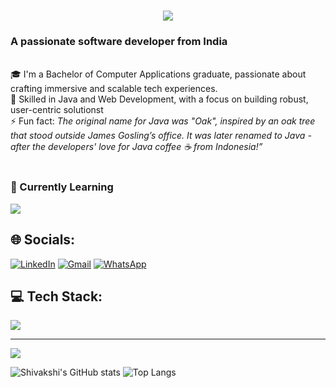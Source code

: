 
<h1 align="center">
    <img src="https://readme-typing-svg.herokuapp.com/?font=Righteous&size=35&center=true&vCenter=true&width=700&height=90&duration=4000&lines=Hi+There!+👋;+I'm+Shivakshi+Rawat!;" />
</h1>
<h3>A passionate software developer from India</h3>

<br/>

<div>
  🎓 I'm a Bachelor of Computer Applications graduate, passionate about crafting immersive and scalable tech experiences.<br/>
  🔭 Skilled in Java and Web Development, with a focus on building robust, user-centric solutionst<br/>
  ⚡ Fun fact: <em> The original name for Java was "Oak", inspired by an oak tree that stood outside James Gosling’s office.
It was later renamed to Java - after the developers' love for Java coffee ☕ from Indonesia!”</em>
</div>
<br/>

### 🌱 Currently Learning

<div align="left">
  <img src="https://skillicons.dev/icons?i=spring,git,hibernate" />
</div>



## 🌐 Socials:
[![LinkedIn](https://img.shields.io/badge/LinkedIn-%230077B5.svg?logo=linkedin&logoColor=white)](https://www.linkedin.com/in/shivakshi-rawat-219794278/)  [![Gmail](https://img.shields.io/badge/Gmail-D14836?logo=gmail&logoColor=white)](mailto:shivakshirawat22@gmail.com)  [![WhatsApp](https://img.shields.io/badge/WhatsApp-25D366?logo=whatsapp&logoColor=white)](https://wa.me/7252801997)



## 💻 Tech Stack:

<div>
    <img src="https://skillicons.dev/icons?i=c,cs,java,spring,python,html,css,git,github,mysql" />
</div>



---
[![](https://visitcount.itsvg.in/api?id=Shivakshi28&icon=0&color=0)](https://visitcount.itsvg.in)

![Shivakshi's GitHub stats](https://github-readme-stats.vercel.app/api?username=Shivakshi28&show_icons=true&theme=github_dark)
![Top Langs](https://github-readme-stats.vercel.app/api/top-langs/?username=Shivakshi28&layout=compact&theme=github_dark)


<!-- Proudly created with GPRM ( https://gprm.itsvg.in ) -->
